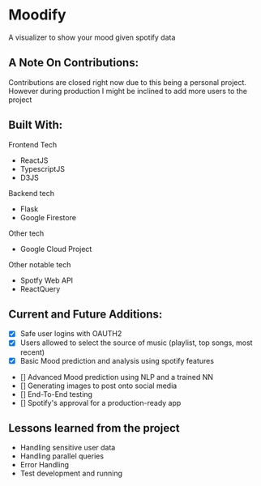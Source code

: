 # Moodify
A visualizer to show your mood given spotify data

## A Note On Contributions: 
 Contributions are closed right now due to this being a personal project. However during production I might be inclined to add more users to the project
 
## Built With:
Frontend Tech
* ReactJS
* TypescriptJS
* D3JS

Backend tech
* Flask
* Google Firestore

Other tech
* Google Cloud Project

Other notable tech
* Spotfy Web API
* ReactQuery

## Current and Future Additions:
- [x] Safe user logins with OAUTH2
- [x] Users allowed to select the source of music (playlist, top songs, most recent)
- [x] Basic Mood prediction and analysis using spotify features
- [] Advanced Mood prediction using NLP and a trained NN
- [] Generating images to post onto social media
- [] End-To-End testing
- [] Spotify's approval for a production-ready app

## Lessons learned from the project
* Handling sensitive user data
* Handling parallel queries
* Error Handling
* Test development and running
